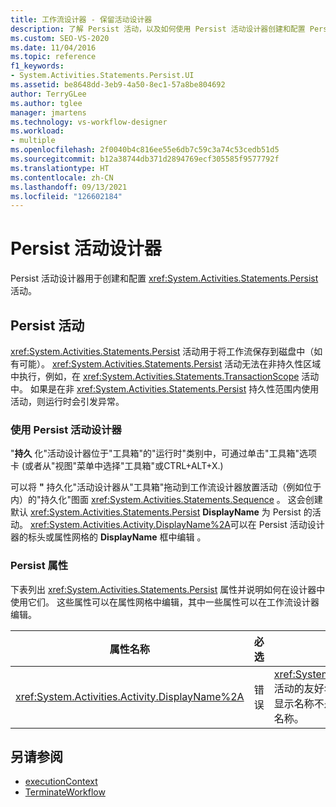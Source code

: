 ```yaml
---
title: 工作流设计器 - 保留活动设计器
description: 了解 Persist 活动，以及如何使用 Persist 活动设计器创建和配置 Persist 活动。
ms.custom: SEO-VS-2020
ms.date: 11/04/2016
ms.topic: reference
f1_keywords:
- System.Activities.Statements.Persist.UI
ms.assetid: be8648dd-3eb9-4a50-8ec1-57a8be804692
author: TerryGLee
ms.author: tglee
manager: jmartens
ms.technology: vs-workflow-designer
ms.workload:
- multiple
ms.openlocfilehash: 2f0040b4c816ee55e6db7c59c3a74c53cedb51d5
ms.sourcegitcommit: b12a38744db371d2894769ecf305585f9577792f
ms.translationtype: HT
ms.contentlocale: zh-CN
ms.lasthandoff: 09/13/2021
ms.locfileid: "126602184"
---
```

# <a name="persist-activity-designer"></a>Persist 活动设计器

Persist 活动设计器用于创建和配置 <xref:System.Activities.Statements.Persist> 活动。

## <a name="the-persist-activity"></a>Persist 活动

<xref:System.Activities.Statements.Persist> 活动用于将工作流保存到磁盘中（如有可能）。 <xref:System.Activities.Statements.Persist> 活动无法在非持久性区域中执行，例如，在 <xref:System.Activities.Statements.TransactionScope> 活动中。 如果是在非 <xref:System.Activities.Statements.Persist> 持久性范围内使用活动，则运行时会引发异常。

### <a name="using-the-persist-activity-designer"></a>使用 Persist 活动设计器

"**持久** 化"活动设计器位于"工具箱"的"运行时"类别中，可通过单击"工具箱"选项卡 (或者从"视图"菜单中选择"工具箱"或CTRL+ALT+X.) 

可以将 **"** 持久化"活动设计器从"工具箱"拖动到工作流设计器放置活动（例如位于 内）的"持久化"图面 <xref:System.Activities.Statements.Sequence> 。 这会创建默认 <xref:System.Activities.Statements.Persist> **DisplayName** 为 Persist 的活动。 <xref:System.Activities.Activity.DisplayName%2A>可以在 Persist 活动设计器的标头或属性网格的 **DisplayName** 框中编辑 。

### <a name="the-persist-properties"></a>Persist 属性

下表列出 <xref:System.Activities.Statements.Persist> 属性并说明如何在设计器中使用它们。 这些属性可以在属性网格中编辑，其中一些属性可以在工作流设计器编辑。

|属性名称|必选|使用情况|
|-|--------------|-|
|<xref:System.Activities.Activity.DisplayName%2A>|错误|<xref:System.Activities.Statements.Persist> 活动的友好名称。 默认值为 Persist。 虽然显示名称不是绝对必需的，但最好使用显示名称。|

## <a name="see-also"></a>另请参阅

- [executionContext](../workflow-designer/runtime-activity-designers.md)
- [TerminateWorkflow](../workflow-designer/terminateworkflow-activity-designer.md)
